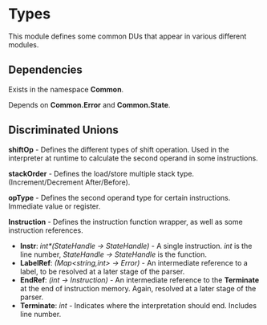 # Types
This module defines some common DUs that appear in various different modules.

## Dependencies
Exists in the namespace **Common**.

Depends on **Common.Error** and **Common.State**.

## Discriminated Unions
**shiftOp** - Defines the different types of shift operation. Used in the interpreter at runtime to calculate the second operand in some instructions.

**stackOrder** - Defines the load/store multiple stack type. (Increment/Decrement After/Before).

**opType** - Defines the second operand type for certain instructions. Immediate value or register.

**Instruction** - Defines the instruction function wrapper, as well as some instruction references.

* **Instr**: *int\*(StateHandle -> StateHandle)* - A single instruction. *int* is the line number, *StateHandle -> StateHandle* is the function.
* **LabelRef**: *(Map<string,int> -> Error<Instruction>)* - An intermediate reference to a label, to be resolved at a later stage of the parser.
* **EndRef**: *(int -> Instruction)* - An intermediate reference to the **Terminate** at the end of instruction memory. Again, resolved at a later stage of the parser.
* **Terminate**: *int* - Indicates where the interpretation should end. Includes line number.